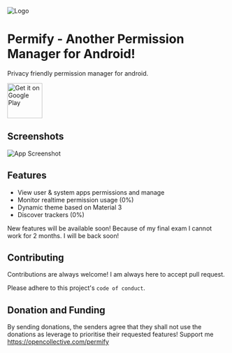 ![Logo](https://raw.githubusercontent.com/lazy-pr0grammer/Permify/master/app/src/main/res/mipmap-xxhdpi/ic_launcher.png)

# Permify - Another Permission Manager for Android!

Privacy friendly permission manager for android.

[<img src="https://play.google.com/intl/en_us/badges/images/generic/en-play-badge.png"
     alt="Get it on Google Play"
     height="80">](https://play.google.com/store/apps/details?id=com.aylax.permify)



## Screenshots

![App Screenshot](https://raw.githubusercontent.com/lazy-pr0grammer/Permify/master/images/banner.jpg)

## Features

- View user & system apps permissions and manage
- Monitor realtime permission usage (0%)
- Dynamic theme based on Material 3
- Discover trackers (0%)

New features will be available soon! Because of my final exam I cannot work for 2 months. I will be back soon!
## Contributing

Contributions are always welcome!
I am always here to accept pull request.

Please adhere to this project's `code of conduct`.

## Donation and Funding
By sending donations, the senders agree that they shall not use the donations as leverage to prioritise their requested features!
Support me https://opencollective.com/permify

